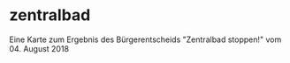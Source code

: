 # zentralbad
Eine Karte zum Ergebnis des Bürgerentscheids "Zentralbad stoppen!" vom 04. August 2018
